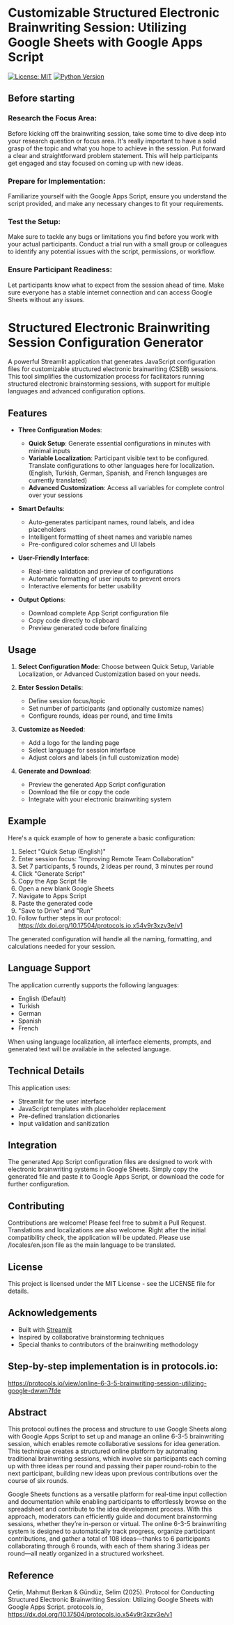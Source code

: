 # Customizable Structured Electronic Brainwriting Session: Utilizing Google Sheets with Google Apps Script

[![License: MIT](https://img.shields.io/badge/License-MIT-yellow.svg)](https://opensource.org/licenses/MIT)
[![Python Version](https://img.shields.io/badge/python-3.8+-blue.svg)](https://www.python.org/downloads/)

## Before starting
### Research the Focus Area:

Before kicking off the brainwriting session, take some time to dive deep into your research question or focus area. It's really important to have a solid grasp of the topic and what you hope to achieve in the session.
Put forward a clear and straightforward problem statement. This will help participants get engaged and stay focused on coming up with new ideas.

### Prepare for Implementation:

Familiarize yourself with the Google Apps Script, ensure you understand the script provided, and make any necessary changes to fit your requirements. 

### Test the Setup:

Make sure to tackle any bugs or limitations you find before you work with your actual participants. Conduct a trial run with a small group or colleagues to identify any potential issues with the script, permissions, or workflow. 

### Ensure Participant Readiness:

Let participants know what to expect from the session ahead of time. 
Make sure everyone has a stable internet connection and can access Google Sheets without any issues.

# Structured Electronic Brainwriting Session Configuration Generator

A powerful Streamlit application that generates JavaScript configuration files for customizable structured electronic brainwriting (CSEB) sessions. This tool simplifies the customization process for facilitators running structured electronic brainstorming sessions, with support for multiple languages and advanced configuration options.

## Features

- **Three Configuration Modes**:
  - **Quick Setup**: Generate essential configurations in minutes with minimal inputs
  - **Variable Localization**: Participant visible text to be configured. Translate configurations to other languages here for localization. (English, Turkish, German, Spanish, and French languages are currently translated)
  - **Advanced Customization**: Access all variables for complete control over your sessions

- **Smart Defaults**:
  - Auto-generates participant names, round labels, and idea placeholders
  - Intelligent formatting of sheet names and variable names
  - Pre-configured color schemes and UI labels

- **User-Friendly Interface**:
  - Real-time validation and preview of configurations
  - Automatic formatting of user inputs to prevent errors
  - Interactive elements for better usability

- **Output Options**:
  - Download complete  App Script configuration file
  - Copy code directly to clipboard
  - Preview generated code before finalizing

## Usage

1. **Select Configuration Mode**:
   Choose between Quick Setup, Variable Localization, or Advanced Customization based on your needs.

2. **Enter Session Details**:
   - Define session focus/topic
   - Set number of participants (and optionally customize names)
   - Configure rounds, ideas per round, and time limits

3. **Customize as Needed**:
   - Add a logo for the landing page
   - Select language for session interface
   - Adjust colors and labels (in full customization mode)

4. **Generate and Download**:
   - Preview the generated  App Script configuration
   - Download the file or copy the code
   - Integrate with your electronic brainwriting system

## Example

Here's a quick example of how to generate a basic configuration:

1. Select "Quick Setup (English)"
2. Enter session focus: "Improving Remote Team Collaboration"
3. Set 7 participants, 5 rounds, 2 ideas per round, 3 minutes per round
4. Click "Generate Script"
5. Copy the App Script file
6. Open a new blank Google Sheets
7. Navigate to Apps Script
8. Paste the generated code
9. "Save to Drive" and "Run"
10. Follow further steps in our protocol: https://dx.doi.org/10.17504/protocols.io.x54v9r3xzv3e/v1

The generated configuration will handle all the naming, formatting, and calculations needed for your session.

## Language Support

The application currently supports the following languages:
- English (Default)
- Turkish
- German
- Spanish
- French

When using language localization, all interface elements, prompts, and generated text will be available in the selected language.

## Technical Details

This application uses:
- Streamlit for the user interface
- JavaScript templates with placeholder replacement
- Pre-defined translation dictionaries
- Input validation and sanitization

## Integration

The generated App Script configuration files are designed to work with electronic brainwriting systems in Google Sheets. Simply copy the generated file and paste it to Google Apps Script, or download the code for further configuration.

## Contributing

Contributions are welcome! Please feel free to submit a Pull Request.
Translations and localizations are also welcome. Right after the initial compatibility check, the application will be updated. Please use /locales/en.json file as the main language to be translated.

## License

This project is licensed under the MIT License - see the LICENSE file for details.

## Acknowledgements

- Built with [Streamlit](https://streamlit.io/)
- Inspired by collaborative brainstorming techniques
- Special thanks to contributors of the brainwriting methodology

## Step-by-step implementation is in protocols.io:

https://protocols.io/view/online-6-3-5-brainwriting-session-utilizing-google-dwwn7fde

## Abstract
This protocol outlines the process and structure to use Google Sheets along with Google Apps Script to set up and manage an online 6-3-5 brainwriting session, which enables remote collaborative sessions for idea generation. This technique creates a structured online platform by automating traditional brainwriting sessions, which involve six participants each coming up with three ideas per round and passing their paper round-robin to the next participant, building new ideas upon previous contributions over the course of six rounds. 

Google Sheets functions as a versatile platform for real-time input collection and documentation while enabling participants to effortlessly browse on the spreadsheet and contribute to the idea development process. With this approach, moderators can efficiently guide and document brainstorming sessions, whether they’re in-person or virtual. The online 6-3-5 brainwriting system is designed to automatically track progress, organize participant contributions, and gather a total of 108 ideas—thanks to 6 participants collaborating through 6 rounds, with each of them sharing 3 ideas per round—all neatly organized in a structured worksheet.

## Reference

Çetin, Mahmut Berkan & Gündüz, Selim (2025). Protocol for Conducting Structured Electronic Brainwriting Session: Utilizing Google Sheets with Google Apps Script. protocols.io, https://dx.doi.org/10.17504/protocols.io.x54v9r3xzv3e/v1
